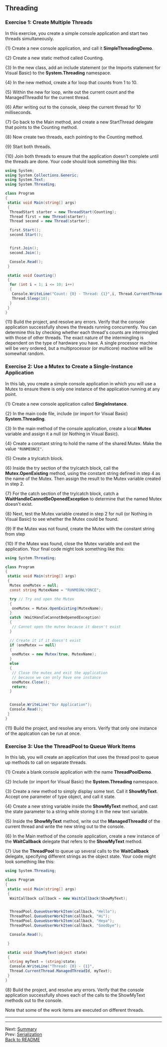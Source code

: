 ## Threading

### Exercise 1: Create Multiple Threads

In this exercise, you create a simple console application and start two threads simultaneously.

{1} Create a new console application, and call it **SimpleThreadingDemo**.

{2} Create a new static method called Counting.

{3} In the new class, add an include statement (or the Imports statement for Visual Basic) to the **System.Threading** namespace.

{4} In the new method, create a for loop that counts from 1 to 10.

{5} Within the new for loop, write out the current count and the ManagedThreadId for the current thread.

{6} After writing out to the console, sleep the current thread for 10 milliseconds.

{7} Go back to the Main method, and create a new StartThread delegate that points to the Counting method.

{8} Now create two threads, each pointing to the Counting method.

{9} Start both threads.

{10} Join both threads to ensure that the application doesn't complete until the threads are done. Your code should look something like this:

```C#
using System;
using System.Collections.Generic;
using System.Text;
using System.Threading;

class Program
{
 static void Main(string[] args)
 {
  ThreadStart starter = new ThreadStart(Counting);
  Thread first = new Thread(starter);
  Thread second = new Thread(starter);

  first.Start();
  second.Start();


  first.Join();
  second.Join();

  Console.Read();
 }

 static void Counting()
 {
  for (int i = 1; i <= 10; i++)
  {
   Console.WriteLine("Count: {0} - Thread: {1}",i, Thread.CurrentThread.ManagedThreadId);
   Thread.Sleep(10);
  }
 }
}
```

{11} Build the project, and resolve any errors.
Verify that the console application successfully shows the threads running concurrently.
You can determine this by checking whether each thread's counts are intermingled with those of other threads.
The exact nature of the intermingling is dependent on the type of hardware you have.
A single processor machine will be very ordered, but a multiprocessor (or multicore) machine will be somewhat random.

### Exercise 2: Use a Mutex to Create a Single-Instance Application

In this lab, you create a simple console application in which you will use a Mutex
to ensure there is only one instance of the application running at any point.

{1} Create a new console application called **SingleInstance**.

{2} In the main code file, include (or import for Visual Basic) **System.Threading**.

{3} In the main method of the console application, create a local **Mutex** variable and assign it a null (or Nothing in Visual Basic).

{4} Create a constant string to hold the name of the shared Mutex. Make the value `"RUNMEONCE"`.

{5} Create a try/catch block.

{6} Inside the try section of the try/catch block, call the **Mutex.OpenExisting** method,
using the constant string defined in step 4 as the name of the Mutex.
Then assign the result to the Mutex variable created in step 2.

{7} For the catch section of the try/catch block,
catch a **WaitHandleCannotBeOpenedException** to determine that the named Mutex doesn't exist.

{8} Next, test the Mutex variable created in step 2 for null (or Nothing in Visual Basic) to see whether the Mutex could be found.

{9} If the Mutex was not found, create the Mutex with the constant string from step

{10} If the Mutex was found, close the Mutex variable and exit the application. Your final code might look something like this:

```C#
using System.Threading;

class Program
{
 static void Main(string[] args)
 {
  Mutex oneMutex = null;
  const string MutexName = "RUNMEONLYONCE";

  try // Try and open the Mutex
  {
   oneMutex = Mutex.OpenExisting(MutexName);
  }
  catch (WaitHandleCannotBeOpenedException)
  {
   // Cannot open the mutex because it doesn't exist
  }

  // Create it if it doesn't exist
  if (oneMutex == null)
  {
   oneMutex = new Mutex(true, MutexName);
  }
  else
  {
   // Close the mutex and exit the application
   // because we can only have one instance
   oneMutex.Close();
   return;
  }


  Console.WriteLine("Our Application");
  Console.Read();
 }
}
```

{11} Build the project, and resolve any errors.
Verify that only one instance of the applcation can be run at once.

### Exercise 3: Use the **ThreadPool** to Queue Work Items

In this lab, you will create an application that uses the thread pool to queue up methods to call on separate threads.

{1} Create a blank console application with the name **ThreadPoolDemo**.

{2} Include (or import for Visual Basic) the **System.Threading** namespace.

{3} Create a new method to simply display some text. Call it **ShowMyText**.
Accept one parameter of type object, and call it state.

{4} Create a new string variable inside the **ShowMyText** method,
and cast the state parameter to a string while storing it in the new text variable.

{5} Inside the **ShowMyText** method, write out the **ManagedThreadId** of the current thread
and write the new string out to the console.

{6} In the Main method of the console application, create a new instance of the **WaitCallback** delegate
that refers to the **ShowMyText** method.

{7} Use the **ThreadPool** to queue up several calls to the **WaitCallback** delegate,
specifying different strings as the object state. Your code might look something like this:

```C#
using System.Threading;

class Program
{
 static void Main(string[] args)
 {
  WaitCallback callback = new WaitCallback(ShowMyText);


  ThreadPool.QueueUserWorkItem(callback, "Hello");
  ThreadPool.QueueUserWorkItem(callback, "Hi");
  ThreadPool.QueueUserWorkItem(callback, "Heya");
  ThreadPool.QueueUserWorkItem(callback, "Goodbye");

  Console.Read();

 }

 static void ShowMyText(object state)
 {
  string myText = (string)state;
  Console.WriteLine("Thread: {0} - {1}",
  Thread.CurrentThread.ManagedThreadId, myText);
 }
}
```

{8} Build the project, and resolve any errors.
Verify that the console application successfully shows each of the calls
to the ShowMyText methods out to the console.

Note that some of the work items are executed on different threads.

----

----

Next: [Summary](descSummary.md)  
Prev: [Serialization](descSerializing.md)  
[Back to README](README.md)
